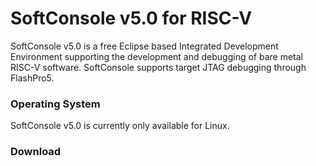 # SoftConsole v5.0 for RISC-V

SoftConsole v5.0 is a free Eclipse based Integrated Development Environment supporting the development and debugging of bare metal RISC-V software.
SoftConsole supports target JTAG debugging through FlashPro5.

### Operating System 
SoftConsole v5.0 is currently only available for Linux.

### Download

